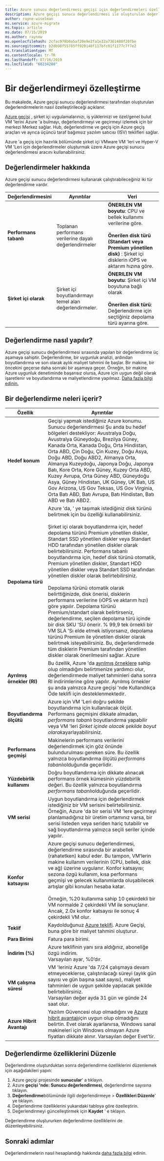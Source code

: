 ```yaml
---
title: Azure sunucu değerlendirmesi geçişi için değerlendirmeleri özelleştirin | Microsoft Docs
description: Azure geçişi sunucu değerlendirmesi ile oluşturulan değerlendirmelerin nasıl özelleştirileceğini açıklar
author: rayne-wiselman
ms.service: azure-migrate
ms.topic: article
ms.date: 07/15/2019
ms.author: raynew
ms.openlocfilehash: 2cfac978b0a5af20e9e2fa1e32a7361488f20fbe
ms.sourcegitcommit: b2db98f55785ff920140f117bfc01f1177c7f7e2
ms.translationtype: MT
ms.contentlocale: tr-TR
ms.lasthandoff: 07/16/2019
ms.locfileid: "68234280"
---
```

# <a name="customize-an-assessment"></a>Bir değerlendirmeyi özelleştirme

Bu makalede, Azure geçişi sunucu değerlendirmesi tarafından oluşturulan değerlendirmelerin nasıl özelleştirileceği açıklanır.

[Azure geçişi](migrate-services-overview.md) , şirket içi uygulamalarınızı, iş yüklerinizi ve özel/genel bulut VM 'lerini Azure 'a bulmayı, değerlendirmeyi ve geçirmeyi izlemek için bir merkezi Merkez sağlar. Hub, değerlendirme ve geçiş için Azure geçiş araçları ve ayrıca üçüncü taraf bağımsız yazılım satıcısı (ISV) teklifleri sağlar.

Azure 'a geçiş için hazırlık bölümünde şirket içi VMware VM 'leri ve Hyper-V VM 'Leri için değerlendirmeler oluşturmak üzere Azure geçişi sunucu değerlendirmesi aracını kullanabilirsiniz.

## <a name="about-assessments"></a>Değerlendirmeler hakkında

Azure geçişi sunucu değerlendirmesi kullanarak çalıştırabileceğiniz iki tür değerlendirme vardır.

**Değerlendirmesini** | **Ayrıntılar** | **Veri**
--- | --- | ---
**Performans tabanlı** | Toplanan performans verilerine dayalı değerlendirmeler | **ÖNERILEN VM boyutu**: CPU ve bellek kullanımı verilerine göre.<br/><br/> **Önerilen disk türü (Standart veya Premium yönetilen disk)** : Şirket içi disklerin ıOPS ve aktarım hızına göre.
**Şirket içi olarak** | Şirket içi boyutlandırmayı temel alan değerlendirmeler. | **ÖNERILEN VM boyutu**: Şirket içi VM boyutuna bağlı olarak<br/><br> **Önerilen disk türü**: Değerlendirme için seçtiğiniz depolama türü ayarına göre.


## <a name="how-is-an-assessment-done"></a>Değerlendirme nasıl yapılır?

Azure geçişi sunucu değerlendirmesi sırasında yapılan bir değerlendirme üç aşamaya sahiptir. Değerlendirme, bir uygunluk analizi, ardından boyutlandırma ve son olarak aylık maliyet tahmini ile başlar. Bir makine, bir öncekini geçerse daha sonraki bir aşamaya geçer. Örneğin, bir makine Azure uygunluk denetiminde başarısız olursa, Azure için uygun değil olarak işaretlenir ve boyutlandırma ve maliyetlendirme yapılmaz. [Daha fazla bilgi edinin.](https://docs.microsoft.com/azure/migrate/concepts-assessment-calculation)

## <a name="whats-in-an-assessment"></a>Bir değerlendirme neleri içerir?

**Özellik** | **Ayrıntılar**
--- | ---
**Hedef konum** | Geçişi yapmak istediğiniz Azure konumu.<br/> Sunucu değerlendirmesi Şu anda bu hedef bölgeleri destekliyor: Avustralya Doğu, Avustralya Güneydoğu, Brezilya Güney, Kanada Orta, Kanada Doğu, Orta Hindistan, Orta ABD, Çin Doğu, Çin Kuzey, Doğu Asya, Doğu ABD, Doğu ABD2, Almanya Orta, Almanya Kuzeydoğu, Japonya Doğu, Japonya Batı, Kore Orta, Kore Güney, Kuzey Orta ABD, Kuzey Avrupa, Orta Güney ABD, Güneydoğu Asya, Güney Hindistan, UK Güney, UK Batı, US Gov Arizona, US Gov Teksas, US Gov Virginia, Orta Batı ABD, Batı Avrupa, Batı Hindistan, Batı ABD ve Batı ABD2.
**Depolama türü** | Azure 'da, ' ye taşımak istediğiniz disk türünü belirtmek için bu özelliği kullanabilirsiniz.<br/><br/> Şirket içi olarak boyutlandırma için, hedef depolama türünü Premium yönetilen diskler, Standart SSD yönetilen diskler veya Standart HDD tarafından yönetilen diskler olarak belirtebilirsiniz. Performans tabanlı boyutlandırma için, hedef disk türünü otomatik, Premium yönetilen diskler, Standart HDD yönetilen diskler veya Standart SSD tarafından yönetilen diskler olarak belirtebilirsiniz.<br/><br/> Depolama türünü otomatik olarak belirttiğinizde, disk önerisi, disklerin performans verilerine (ıOPS ve aktarım hızı) göre yapılır. Depolama türünü Premium/standart olarak belirtirseniz, değerlendirme, seçilen depolama türü içinde bir disk SKU 'SU önerir. % 99,9 tek örnekli bir VM SLA 'Sı elde etmek istiyorsanız, depolama türünü Premium ile yönetilen diskler olarak belirtmek isteyebilirsiniz. Bu, değerlendirmede tüm disklerin Premium tarafından yönetilen diskler olarak önerilmesini sağlar. Azure
**Ayrılmış örnekler (RI)** | Bu özellik, Azure 'da [ayrılmış örneklere](https://azure.microsoft.com/pricing/reserved-vm-instances/) sahip olup olmadığını belirtmenize yardımcı olur, değerlendirmede maliyet tahminleri daha sonra RI indirimlerine göre yapılır. Ayrılmış örnekler şu anda yalnızca Azure geçişi 'nde Kullandıkça Öde teklifi için desteklenmektedir.
**Boyutlandırma ölçütü** | Azure için VM 'Leri doğru şekilde boyutlandırma için kullanılacak ölçüt. Performans geçmişini dikkate almadan, *performans tabanlı* boyutlandırma yapabilir veya VM 'leri *Şirket içinde olacak şekilde boyut olarak*ayarlayabilirsiniz.
**Performans geçmişi** | Makinelerin performans verilerini değerlendirmek için göz önünde bulundurulması gereken süre. Bu özellik yalnızca boyutlandırma ölçütü *performans tabanlı*olduğunda geçerlidir.
**Yüzdebirlik kullanımı** | Doğru boyutlandırma için dikkate alınacak performans örnek kümesinin yüzdebirlik değeri. Bu özellik yalnızca boyutlandırma *performans tabanlı*olduğunda geçerlidir.
**VM serisi** |     Uygun boyutlandırma için değerlendirmek istediğiniz bir VM serisini belirtebilirsiniz. Örneğin, Azure 'da bir serisi VM 'lere geçirmeyi planlamadığınız bir üretim ortamınız varsa, bir serisi listeden veya seriden hariç tutabilir ve sağ boyutlandırma yalnızca seçili seriler içinde yapılır.
**Konfor katsayısı** | Azure geçişi sunucu değerlendirmesi, değerlendirme sırasında bir arabellek (rahatetken) kabul eder. Bu tampon, VM’lerin makine kullanım verilerinin (CPU, bellek, disk ve ağ) üzerine uygulanır. Konfor katsayısı; sezona özgü kullanım, kısa performans geçmişi ve gelecek kullanımlarda oluşabilecek artışlar gibi konuları hesaba katar.<br/><br/> Örneğin, %20 kullanıma sahip 10 çekirdekli bir VM normalde 2 çekirdekli VM ile sonuçlanır. Ancak, 2.0x konfor katsayısı ile sonuç 4 çekirdekli VM olur.
**Teklif** | Kaydolduğunuz [Azure teklifi](https://azure.microsoft.com/support/legal/offer-details/). Azure Geçişi, buna göre bir maliyet tahmini oluşturur.
**Para Birimi** | Fatura para birimi.
**İndirim (%)** | Azure teklifinin yanı sıra aldığınız, aboneliğe özgü indirim.<br/> Varsayılan ayar, %0’dır.
**VM çalışma süresi** | VM 'leriniz Azure 'da 7/24 çalışmaya devam etmeyeceklerse, çalıştırılacağı süreyi (aylık gün sayısı ve gün başına saat sayısı), maliyet tahminleri de uygun şekilde yapılacak şekilde belirtebilirsiniz.<br/> Varsayılan değer ayda 31 gün ve günde 24 saat olur.
**Azure Hibrit Avantajı** | Yazılım Güvencesi olup olmadığını ve [Azure hibrit avantajı](https://azure.microsoft.com/pricing/hybrid-use-benefit/)için uygun olup olmadığını belirtin. Evet olarak ayarlanırsa, Windows sanal makineleri için Windows olmayan Azure fiyatları dikkate alınır. Varsayılan değer Evet’tir.


## <a name="edit-assessment-properties"></a>Değerlendirme özelliklerini Düzenle

Değerlendirme oluşturduktan sonra değerlendirme özelliklerini düzenlemek için aşağıdakileri yapın:

1. Azure geçişi projesinde **sunucular**' a tıklayın.
2. Azure **geçişi 'nde: Sunucu değerlendirmesi**, değerlendirme sayısına tıklayın.
3. **Değerlendirme**bölümünde ilgili değerlendirmeye > **Özellikleri Düzenle**' ye tıklayın.
5. Değerlendirme özelliklerini yukarıdaki tabloya göre özelleştirin.
6. Değerlendirmeyi güncelleştirmek için **Kaydet** ' e tıklayın.


Değerlendirme oluştururken değerlendirme özelliklerini de düzenleyebilirsiniz.


## <a name="next-steps"></a>Sonraki adımlar

Değerlendirmelerin nasıl hesaplandığı hakkında [daha fazla bilgi](concepts-assessment-calculation.md) edinin.
